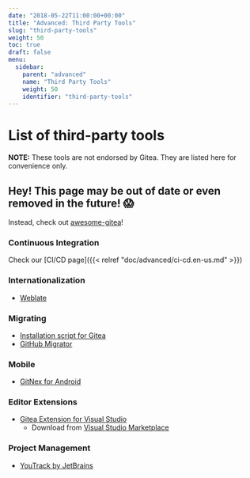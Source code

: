 ```yaml
---
date: "2018-05-22T11:00:00+00:00"
title: "Advanced: Third Party Tools"
slug: "third-party-tools"
weight: 50
toc: true
draft: false
menu:
  sidebar:
    parent: "advanced"
    name: "Third Party Tools"
    weight: 50
    identifier: "third-party-tools"
---
```


# List of third-party tools
**NOTE:** These tools are not endorsed by Gitea. They are listed here for convenience only.

## Hey! This page may be out of date or even removed in the future! :scream:
Instead, check out [awesome-gitea](https://gitea.com/gitea/awesome-gitea/src/branch/master/README.md)!

### Continuous Integration

Check our [CI/CD page]({{< relref "doc/advanced/ci-cd.en-us.md" >}})

### Internationalization 
- [Weblate](https://docs.weblate.org/en/latest/admin/continuous.html#gitea-setup)

### Migrating
- [Installation script for Gitea](https://git.coolaj86.com/coolaj86/gitea-installer.sh)  
- [GitHub Migrator](https://gitea.com/gitea/migrator)


### Mobile
- [GitNex for Android](https://gitlab.com/mmarif4u/gitnex)

###  Editor Extensions
- [Gitea Extension for Visual Studio](https://github.com/maikebing/Gitea.VisualStudio)
   - Download from [Visual Studio Marketplace](https://marketplace.visualstudio.com/items?itemName=MysticBoy.GiteaExtensionforVisualStudio)
 
### Project Management
- [YouTrack by JetBrains](https://blog.jetbrains.com/youtrack/2019/12/whats-new-in-youtrack-2019-3/)
